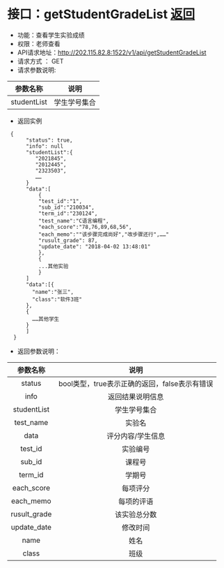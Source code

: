 ﻿# 接口：getStudentGradeList [返回](./README.md)
- 功能：查看学生实验成绩
- 权限：老师查看
- API请求地址：http://202.115.82.8:1522/v1/api/getStudentGradeList
- 请求方式 ： GET
- 请求参数说明:

|参数名称|说明|
|:-:|:-:|
|studentList|学生学号集合|


- 返回实例
```
 {         
      "status": true,
      "info": null
      "studentList":{
         "2021845",
         "2012445",
         "2323503",
         ……
      }
      "data":[
          {
          "test_id":"1",
          "sub_id":"210034",
          "term_id":"230124",
          "test_name":"C语言编程",
          "each_score":"78,76,89,68,56",
          "each_memo":""该步骤完成尚好","改步骤还行",……"
          "rusult_grade": 87, 
          "update_date": "2018-04-02 13:48:01"
          }, 
          {
          ...其他实验
          }
      ] 
      "data":[{
        "name":"张三",
        "class":"软件3班"
      },
      {
        ……其他学生
      }
      ]
  }
```
- 返回参数说明：

|参数名称|说明|
|:-:|:-:|
|status|bool类型，true表示正确的返回，false表示有错误|
|info|返回结果说明信息|
|studentList|学生学号集合|
|test_name|实验名|
|data|评分内容/学生信息|
|test_id|实验编号|
|sub_id|课程号|
|term_id|学期号|
|each_score|每项评分|
|each_memo|每项的评语|
|rusult_grade|该实验总分数|
|update_date|修改时间|
|name|姓名|
|class|班级|



